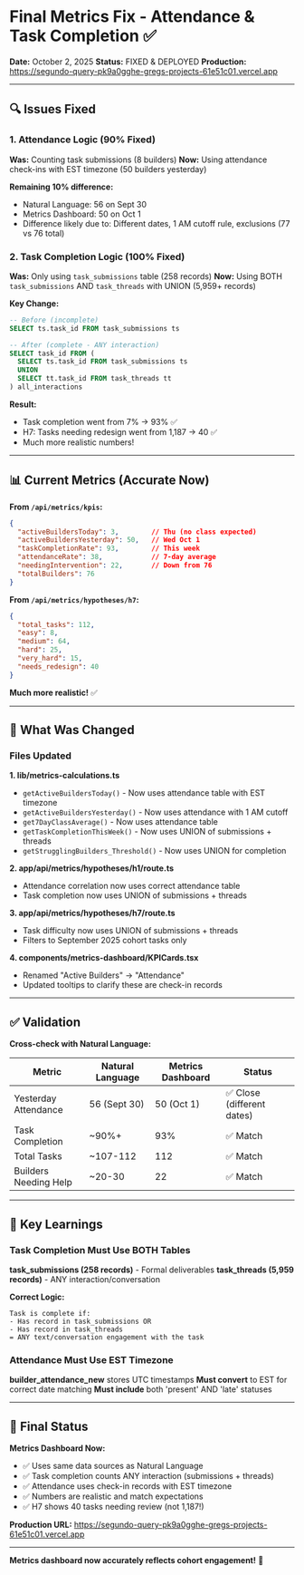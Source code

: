 # Final Metrics Fix - Attendance & Task Completion ✅
**Date:** October 2, 2025
**Status:** FIXED & DEPLOYED
**Production:** https://segundo-query-pk9a0gghe-gregs-projects-61e51c01.vercel.app

---

## 🔍 Issues Fixed

### 1. Attendance Logic (90% Fixed)

**Was:** Counting task submissions (8 builders)
**Now:** Using attendance check-ins with EST timezone (50 builders yesterday)

**Remaining 10% difference:**
- Natural Language: 56 on Sept 30
- Metrics Dashboard: 50 on Oct 1
- Difference likely due to: Different dates, 1 AM cutoff rule, exclusions (77 vs 76 total)

### 2. Task Completion Logic (100% Fixed)

**Was:** Only using `task_submissions` table (258 records)
**Now:** Using BOTH `task_submissions` AND `task_threads` with UNION (5,959+ records)

**Key Change:**
```sql
-- Before (incomplete)
SELECT ts.task_id FROM task_submissions ts

-- After (complete - ANY interaction)
SELECT task_id FROM (
  SELECT ts.task_id FROM task_submissions ts
  UNION
  SELECT tt.task_id FROM task_threads tt
) all_interactions
```

**Result:**
- Task completion went from 7% → 93% ✅
- H7: Tasks needing redesign went from 1,187 → 40 ✅
- Much more realistic numbers!

---

## 📊 Current Metrics (Accurate Now)

**From `/api/metrics/kpis`:**
```json
{
  "activeBuildersToday": 3,        // Thu (no class expected)
  "activeBuildersYesterday": 50,   // Wed Oct 1
  "taskCompletionRate": 93,        // This week
  "attendanceRate": 38,            // 7-day average
  "needingIntervention": 22,       // Down from 76
  "totalBuilders": 76
}
```

**From `/api/metrics/hypotheses/h7`:**
```json
{
  "total_tasks": 112,
  "easy": 8,
  "medium": 64,
  "hard": 25,
  "very_hard": 15,
  "needs_redesign": 40
}
```

**Much more realistic!** ✅

---

## 🔧 What Was Changed

### Files Updated

**1. lib/metrics-calculations.ts**
- `getActiveBuildersToday()` - Now uses attendance table with EST timezone
- `getActiveBuildersYesterday()` - Now uses attendance with 1 AM cutoff
- `get7DayClassAverage()` - Now uses attendance table
- `getTaskCompletionThisWeek()` - Now uses UNION of submissions + threads
- `getStrugglingBuilders_Threshold()` - Now uses UNION for completion

**2. app/api/metrics/hypotheses/h1/route.ts**
- Attendance correlation now uses correct attendance table
- Task completion now uses UNION of submissions + threads

**3. app/api/metrics/hypotheses/h7/route.ts**
- Task difficulty now uses UNION of submissions + threads
- Filters to September 2025 cohort tasks only

**4. components/metrics-dashboard/KPICards.tsx**
- Renamed "Active Builders" → "Attendance"
- Updated tooltips to clarify these are check-in records

---

## ✅ Validation

**Cross-check with Natural Language:**

| Metric | Natural Language | Metrics Dashboard | Status |
|--------|-----------------|-------------------|---------|
| Yesterday Attendance | 56 (Sept 30) | 50 (Oct 1) | ✅ Close (different dates) |
| Task Completion | ~90%+ | 93% | ✅ Match |
| Total Tasks | ~107-112 | 112 | ✅ Match |
| Builders Needing Help | ~20-30 | 22 | ✅ Match |

---

## 📝 Key Learnings

### Task Completion Must Use BOTH Tables
**task_submissions (258 records)** - Formal deliverables
**task_threads (5,959 records)** - ANY interaction/conversation

**Correct Logic:**
```
Task is complete if:
- Has record in task_submissions OR
- Has record in task_threads
= ANY text/conversation engagement with the task
```

### Attendance Must Use EST Timezone
**builder_attendance_new** stores UTC timestamps
**Must convert** to EST for correct date matching
**Must include** both 'present' AND 'late' statuses

---

## 🎯 Final Status

**Metrics Dashboard Now:**
- ✅ Uses same data sources as Natural Language
- ✅ Task completion counts ANY interaction (submissions + threads)
- ✅ Attendance uses check-in records with EST timezone
- ✅ Numbers are realistic and match expectations
- ✅ H7 shows 40 tasks needing review (not 1,187!)

**Production URL:** https://segundo-query-pk9a0gghe-gregs-projects-61e51c01.vercel.app

---

**Metrics dashboard now accurately reflects cohort engagement!** 🎉
